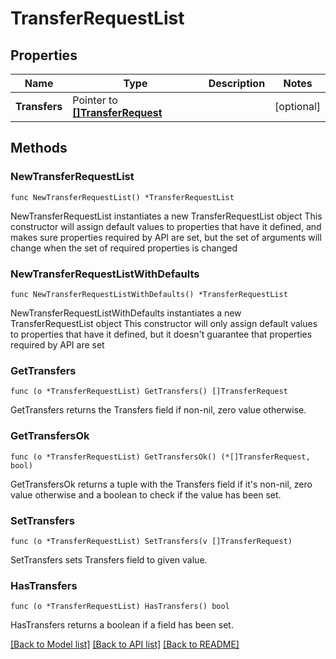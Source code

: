 # TransferRequestList

## Properties

Name | Type | Description | Notes
------------ | ------------- | ------------- | -------------
**Transfers** | Pointer to [**[]TransferRequest**](TransferRequest.md) |  | [optional] 

## Methods

### NewTransferRequestList

`func NewTransferRequestList() *TransferRequestList`

NewTransferRequestList instantiates a new TransferRequestList object
This constructor will assign default values to properties that have it defined,
and makes sure properties required by API are set, but the set of arguments
will change when the set of required properties is changed

### NewTransferRequestListWithDefaults

`func NewTransferRequestListWithDefaults() *TransferRequestList`

NewTransferRequestListWithDefaults instantiates a new TransferRequestList object
This constructor will only assign default values to properties that have it defined,
but it doesn't guarantee that properties required by API are set

### GetTransfers

`func (o *TransferRequestList) GetTransfers() []TransferRequest`

GetTransfers returns the Transfers field if non-nil, zero value otherwise.

### GetTransfersOk

`func (o *TransferRequestList) GetTransfersOk() (*[]TransferRequest, bool)`

GetTransfersOk returns a tuple with the Transfers field if it's non-nil, zero value otherwise
and a boolean to check if the value has been set.

### SetTransfers

`func (o *TransferRequestList) SetTransfers(v []TransferRequest)`

SetTransfers sets Transfers field to given value.

### HasTransfers

`func (o *TransferRequestList) HasTransfers() bool`

HasTransfers returns a boolean if a field has been set.


[[Back to Model list]](../README.md#documentation-for-models) [[Back to API list]](../README.md#documentation-for-api-endpoints) [[Back to README]](../README.md)


